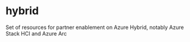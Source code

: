 # hybrid
Set of resources for partner enablement on Azure Hybrid, notably Azure Stack HCI and Azure Arc
